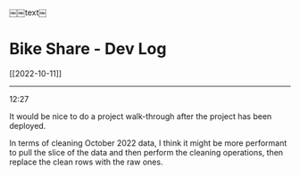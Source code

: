￼￼text￼

# Bike Share - Dev Log 
[[2022-10-11]]

---

12:27

It would be nice to do a project walk-through after the project has been deployed. 

In terms of cleaning October 2022 data, I think it might be more performant to pull the slice of the data and then perform the cleaning operations, then replace the clean rows with the raw ones. 